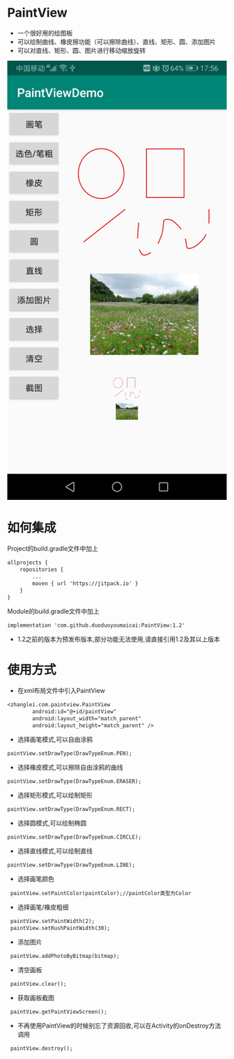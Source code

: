 # PaintView
* 一个很好用的绘图板
* 可以绘制曲线、橡皮擦功能（可以擦除曲线）、直线、矩形、圆、添加图片
* 可以对直线、矩形、圆、图片进行移动缩放旋转

![avatar](https://github.com/duoduoyoumaicai/picture/blob/master/paintview_readme.jpg)

# 如何集成
Project的build.gradle文件中加上

```
allprojects {
    repositories {
        ...
        maven { url 'https://jitpack.io' }
    }
}
```
  Module的build.gradle文件中加上
  ```
  implementation 'com.github.duoduoyoumaicai:PaintView:1.2'
  ```
  * 1.2之前的版本为预发布版本,部分功能无法使用,请直接引用1.2及其以上版本
  
  # 使用方式
   * 在xml布局文件中引入PaintView
 
```
<zhanglei.com.paintview.PaintView
        android:id="@+id/paintView"
        android:layout_width="match_parent"
        android:layout_height="match_parent" />
```
* 选择画笔模式,可以自由涂鸦
```
paintView.setDrawType(DrawTypeEnum.PEN);
```
* 选择橡皮模式,可以擦除自由涂鸦的曲线
```
paintView.setDrawType(DrawTypeEnum.ERASER);
```
* 选择矩形模式,可以绘制矩形
```
paintView.setDrawType(DrawTypeEnum.RECT);
```
* 选择圆模式,可以绘制椭圆
```
paintView.setDrawType(DrawTypeEnum.CIRCLE);
```
* 选择直线模式,可以绘制直线
```
paintView.setDrawType(DrawTypeEnum.LINE);
```
* 选择画笔颜色
```
 paintView.setPaintColor(paintColor);//paintColor类型为Color
```
* 选择画笔/橡皮粗细
```
 paintView.setPaintWidth(2);
 paintView.setRushPaintWidth(30);
```
* 添加图片
```
 paintView.addPhotoByBitmap(bitmap);
```
* 清空画板
```
 paintView.clear();
```
* 获取画板截图
```
 paintView.getPaintViewScreen();
```
* 不再使用PaintView的时候别忘了资源回收,可以在Activity的onDestroy方法调用
```
 paintView.destroy();
```
